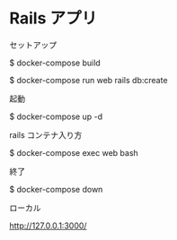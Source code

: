 # Rails アプリ

セットアップ

$ docker-compose build

$ docker-compose run web rails db:create

起動

$ docker-compose up -d

rails コンテナ入り方

$ docker-compose exec web bash

終了

$ docker-compose down

ローカル

http://127.0.0.1:3000/
